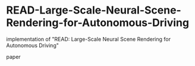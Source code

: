 # READ-Large-Scale-Neural-Scene-Rendering-for-Autonomous-Driving
implementation of "READ:  Large-Scale Neural Scene Rendering for Autonomous Driving"

paper 
